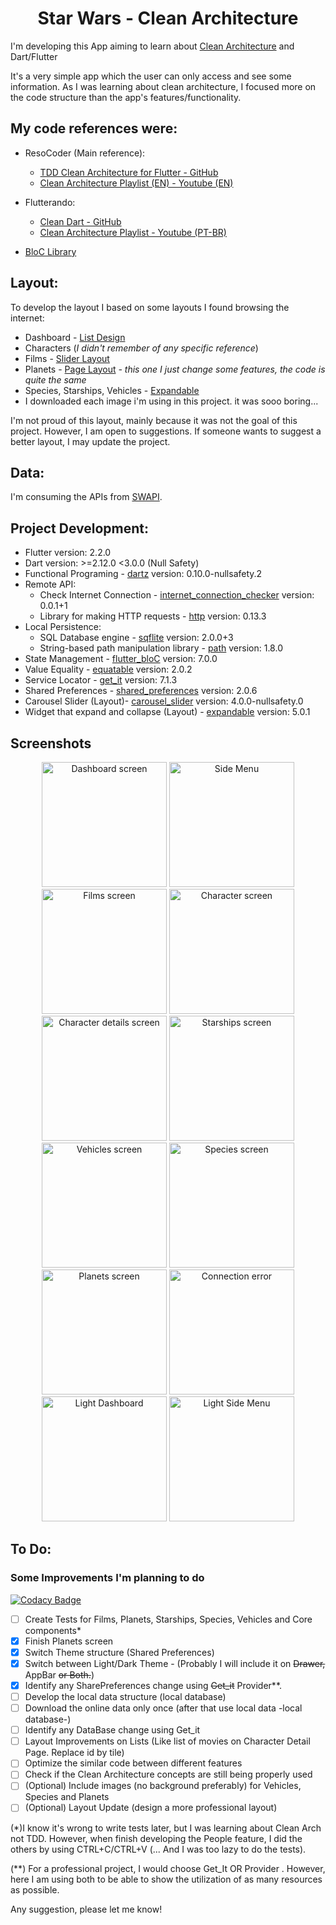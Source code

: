 <h1 align="center">Star Wars - Clean Architecture </h1>

I'm  developing this App aiming to learn about [Clean Architecture](https://blog.cleancoder.com/uncle-bob/2012/08/13/the-clean-architecture.html) and Dart/Flutter

It's a very simple app which the user can only access and see some information. As I was learning about clean architecture, I focused more on the code structure than the app's features/functionality.

<h2>My code references were: </h2>

* ResoCoder (Main reference):
  * [TDD Clean Architecture for Flutter - GitHub](https://github.com/ResoCoder/flutter-tdd-clean-architecture-course)
  * [Clean Architecture Playlist (EN) - Youtube (EN)](https://www.youtube.com/watch?v=KjE2IDphA_U&list=PLB6lc7nQ1n4iYGE_khpXRdJkJEp9WOech)
  
* Flutterando:
  * [Clean Dart - GitHub](https://github.com/Flutterando/Clean-Dart)
  * [Clean Architecture Playlist - Youtube (PT-BR)](https://www.youtube.com/watch?v=VacEeKvY2bg&list=PLlBnICoI-g-d-v_fWlkZX2HRgHHPnJx9s)

* [BloC Library](https://bloclibrary.dev/#/)

<h2>Layout: </h2>

To develop the layout I based on some layouts I found browsing the internet:
- Dashboard - [List Design](https://br.pinterest.com/pin/546342998551395572/)
- Characters (*I didn't remember of any specific reference*)
- Films - [Slider Layout](https://pub.dev/packages/carousel_slider)
- Planets - [Page Layout](https://sergiandreplace.com/planets-flutter-creating-a-list-of-planets/) *- this one I just change some features, the code is quite the same*
- Species, Starships, Vehicles - [Expandable](https://pub.dev/packages/expandable)
- I downloaded each image i'm using in this project. it was sooo boring...

I'm not proud of this layout, mainly because it was not the goal of this project. However, I am open to suggestions. If someone wants to suggest a better layout, I may update the project.

<h2>Data: </h2>

I'm consuming the APIs from [SWAPI](https://swapi.dev/).

<h2>Project Development: </h2>

* Flutter version: 2.2.0
* Dart version: >=2.12.0 <3.0.0 (Null Safety)
* Functional Programing - [dartz](https://pub.dev/packages/dartz) version: 0.10.0-nullsafety.2
* Remote API:
  * Check Internet Connection - [internet_connection_checker](https://pub.dev/packages/internet_connection_checker) version: 0.0.1+1
  * Library for making HTTP requests - [http](https://pub.dev/packages/http) version: 0.13.3
* Local Persistence:
  * SQL Database engine - [sqflite](https://pub.dev/packages/sqflite) version: 2.0.0+3
  * String-based path manipulation library - [path](https://pub.dev/packages/path) version: 1.8.0
* State Management - [flutter_bloC](https://pub.dev/packages/flutter_bloc) version: 7.0.0
* Value Equality - [equatable](https://pub.dev/packages/equatable) version: 2.0.2
* Service Locator - [get_it](https://pub.dev/packages/get_it) version: 7.1.3
* Shared Preferences - [shared_preferences](https://pub.dev/packages/shared_preferences) version: 2.0.6
* Carousel Slider (Layout)- [carousel_slider](https://pub.dev/packages/carousel_slider) version: 4.0.0-nullsafety.0
* Widget that expand and collapse (Layout) - [expandable](https://pub.dev/packages/expandable) version: 5.0.1

<h2>Screenshots </h2>

<p align="center">
  <img src="https://github.com/leonardopresoto/starwars_clean_architecture/blob/main/screenshots/dashboard.png" width="200" title="Dashboard screen">
  <img src="https://github.com/leonardopresoto/starwars_clean_architecture/blob/main/screenshots/drawer.png" width="200" title="Side Menu">
  <img src="https://github.com/leonardopresoto/starwars_clean_architecture/blob/main/screenshots/movies.png" width="200" alt="Films screen">
  <img src="https://github.com/leonardopresoto/starwars_clean_architecture/blob/main/screenshots/characters.png" width="200" alt="Character screen">
  <img src="https://github.com/leonardopresoto/starwars_clean_architecture/blob/main/screenshots/characters-details.png" width="200" alt="Character details screen">
  <img src="https://github.com/leonardopresoto/starwars_clean_architecture/blob/main/screenshots/starships.png" width="200" alt="Starships screen">
  <img src="https://github.com/leonardopresoto/starwars_clean_architecture/blob/main/screenshots/vehicles.png" width="200" alt="Vehicles screen">
  <img src="https://github.com/leonardopresoto/starwars_clean_architecture/blob/main/screenshots/species.png" width="200" alt="Species screen">
  <img src="https://github.com/leonardopresoto/starwars_clean_architecture/blob/main/screenshots/planets.png" width="200" alt="Planets screen">
  <img src="https://github.com/leonardopresoto/starwars_clean_architecture/blob/main/screenshots/connect-error.png" width="200" alt="Connection error">
  <img src="https://github.com/leonardopresoto/starwars_clean_architecture/blob/main/screenshots/light-dashboard.png" width="200" alt="Light Dashboard">
  <img src="https://github.com/leonardopresoto/starwars_clean_architecture/blob/main/screenshots/light-drawer.png" width="200" alt="Light Side Menu">
</p>

<h2>To Do: </h2>

### Some Improvements I'm planning to do

[![Codacy Badge](https://api.codacy.com/project/badge/Grade/19f683443501485e8a755b8f60d522ae)](https://app.codacy.com/gh/leonardopresoto/starwars_clean_architecture?utm_source=github.com&utm_medium=referral&utm_content=leonardopresoto/starwars_clean_architecture&utm_campaign=Badge_Grade_Settings)

- [ ] Create Tests for Films, Planets, Starships, Species, Vehicles and Core components*
- [X] Finish Planets screen
- [X] Switch Theme structure (Shared Preferences)
- [X] Switch between Light/Dark Theme - (Probably I will include it on ~~Drawer,~~ AppBar ~~or Both.~~)
- [X] Identify any SharePreferences change using ~~Get_it~~ Provider**.
- [ ] Develop the local data structure (local database)
- [ ] Download the online data only once (after that use local data -local database-)
- [ ] Identify any DataBase change using Get_it
- [ ] Layout Improvements on Lists (Like list of movies on Character Detail Page. Replace id by tile)
- [ ] Optimize the similar code between different features
- [ ] Check if the Clean Architecture concepts are still being properly used
- [ ] \(Optional) Include images (no background preferably) for Vehicles, Species and Planets
- [ ] \(Optional) Layout Update (design a more professional layout)

(*)I know it's wrong to write tests later, but I was learning about Clean Arch not TDD. However, when 
finish developing the People feature, I did the others by using CTRL+C/CTRL+V (... And I was too lazy 
to do the tests).

(**) For a professional project, I would choose Get_It OR Provider . However, here I am using both to be able to show the utilization of as many resources as possible.

Any suggestion, please let me know!
